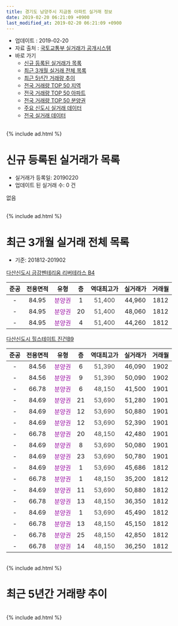 ```yaml
---
title: 경기도 남양주시 지금동 아파트 실거래 정보
date: 2019-02-20 06:21:09 +0900
last_modified_at: 2019-02-20 06:21:09 +0900
---
```


* 업데이트 : 2019-02-20
* 자료 출처 : [국토교통부 실거래가 공개시스템](http://rt.molit.go.kr)
* 바로 가기
    * [신규 등록된 실거래가 목록](#신규-등록된-실거래가-목록)
    * [최근 3개월 실거래 전체 목록](#최근-3개월-실거래-전체-목록)
    * [최근 5년간 거래량 추이](#최근-5년간-거래량-추이)
    * [전국 거래량 TOP 50 지역](https://inasie.github.io/apt-trade-info/최근-3개월-전국에서-가장-거래가-많이-발생한-지역)
    * [전국 거래량 TOP 50 아파트](https://inasie.github.io/apt-trade-info/최근-3개월-전국에서-가장-거래가-많이-발생한-아파트)
    * [전국 거래량 TOP 50 분양권](https://inasie.github.io/apt-trade-info/최근-3개월-전국에서-가장-거래가-많이-발생한-분양권)
    * [주요 신도시 실거래 데이터](https://inasie.github.io/apt-trade-info/주요-신도시)
    * [전국 실거래 데이터](https://inasie.github.io/apt-trade-info/전국)
<br>
{% include ad.html %}
<br>

# 신규 등록된 실거래가 목록
* 실거래가 등록일: 20190220
* 업데이트 된 실거래 수: 0 건

없음

<br>
{% include ad.html %}
<br>

# 최근 3개월 실거래 전체 목록
* 기준: 201812-201902


[다산신도시 금강펜테리움 리버테라스 B4](https://search.naver.com/search.naver?query=%EA%B2%BD%EA%B8%B0%EB%8F%84+%EB%82%A8%EC%96%91%EC%A3%BC%EC%8B%9C+%EC%A7%80%EA%B8%88%EB%8F%99+%EB%8B%A4%EC%82%B0%EC%8B%A0%EB%8F%84%EC%8B%9C+%EA%B8%88%EA%B0%95%ED%8E%9C%ED%85%8C%EB%A6%AC%EC%9B%80+%EB%A6%AC%EB%B2%84%ED%85%8C%EB%9D%BC%EC%8A%A4+B4)

|준공|전용면적|유형|층|역대최고가|실거래가|거래월|
|:---:|:---:|:---:|:---:|:---:|:---:|:---:|
|-|84.95|<span style="color:#9C11A5">분양권</span>|1|<span style="color:#444444">51,400</span>|44,960|1812|
|-|84.95|<span style="color:#9C11A5">분양권</span>|20|<span style="color:#444444">51,400</span>|48,060|1812|
|-|84.95|<span style="color:#9C11A5">분양권</span>|4|<span style="color:#444444">51,400</span>|44,260|1812|

[다산신도시 힐스테이트 진건B9](https://search.naver.com/search.naver?query=%EA%B2%BD%EA%B8%B0%EB%8F%84+%EB%82%A8%EC%96%91%EC%A3%BC%EC%8B%9C+%EC%A7%80%EA%B8%88%EB%8F%99+%EB%8B%A4%EC%82%B0%EC%8B%A0%EB%8F%84%EC%8B%9C+%ED%9E%90%EC%8A%A4%ED%85%8C%EC%9D%B4%ED%8A%B8+%EC%A7%84%EA%B1%B4B9)

|준공|전용면적|유형|층|역대최고가|실거래가|거래월|
|:---:|:---:|:---:|:---:|:---:|:---:|:---:|
|-|84.56|<span style="color:#9C11A5">분양권</span>|6|<span style="color:#444444">51,390</span>|46,090|1902|
|-|84.56|<span style="color:#9C11A5">분양권</span>|9|<span style="color:#444444">51,390</span>|50,090|1902|
|-|66.78|<span style="color:#9C11A5">분양권</span>|6|<span style="color:#444444">48,150</span>|41,500|1901|
|-|84.69|<span style="color:#9C11A5">분양권</span>|21|<span style="color:#444444">53,690</span>|51,280|1901|
|-|84.69|<span style="color:#9C11A5">분양권</span>|12|<span style="color:#444444">53,690</span>|50,880|1901|
|-|84.69|<span style="color:#9C11A5">분양권</span>|12|<span style="color:#444444">53,690</span>|52,390|1901|
|-|66.78|<span style="color:#9C11A5">분양권</span>|20|<span style="color:#444444">48,150</span>|42,480|1901|
|-|84.69|<span style="color:#9C11A5">분양권</span>|8|<span style="color:#444444">53,690</span>|50,080|1901|
|-|84.69|<span style="color:#9C11A5">분양권</span>|23|<span style="color:#444444">53,690</span>|50,780|1901|
|-|84.69|<span style="color:#9C11A5">분양권</span>|1|<span style="color:#444444">53,690</span>|45,686|1812|
|-|66.78|<span style="color:#9C11A5">분양권</span>|1|<span style="color:#444444">48,150</span>|35,200|1812|
|-|84.69|<span style="color:#9C11A5">분양권</span>|11|<span style="color:#444444">53,690</span>|50,880|1812|
|-|66.78|<span style="color:#9C11A5">분양권</span>|13|<span style="color:#444444">48,150</span>|36,350|1812|
|-|84.69|<span style="color:#9C11A5">분양권</span>|1|<span style="color:#444444">53,690</span>|45,490|1812|
|-|66.78|<span style="color:#9C11A5">분양권</span>|13|<span style="color:#444444">48,150</span>|45,150|1812|
|-|66.78|<span style="color:#9C11A5">분양권</span>|25|<span style="color:#444444">48,150</span>|42,850|1812|
|-|66.78|<span style="color:#9C11A5">분양권</span>|14|<span style="color:#444444">48,150</span>|36,250|1812|


<br>
{% include ad.html %}
<br>

# 최근 5년간 거래량 추이


<div style="width:100%;">
    <canvas id="deal_progress" height="200"></canvas>
</div>

<script>
new Chart(document.getElementById("deal_progress"), {
    type: 'line',
    data: {
        labels: ['201402','201403','201404','201405','201406','201407','201408','201409','201410','201411','201412','201501','201502','201503','201504','201505','201506','201507','201508','201509','201510','201511','201512','201601','201602','201603','201604','201605','201606','201607','201608','201609','201610','201611','201612','201701','201702','201703','201704','201705','201706','201707','201708','201709','201710','201711','201712','201801','201802','201803','201804','201805','201806','201807','201808','201809','201810','201811','201812','201901','201902'],
        datasets: [{
            label: '매매',
            pointRadius: 1,
            data: [0, 0, 0, 0, 0, 0, 0, 0, 0, 0, 0, 0, 0, 0, 0, 0, 0, 0, 0, 0, 0, 0, 0, 0, 0, 0, 0, 0, 0, 0, 0, 0, 0, 0, 0, 0, 0, 0, 0, 0, 0, 0, 0, 0, 0, 0, 0, 59, 160, 167, 80, 54, 52, 36, 70, 46, 17, 13, 11, 7, 2],
            borderColor: "rgba(255, 201, 14, 1)",
            backgroundColor: "rgba(255, 201, 14, 0.5)",
            fill: false,
            lineTension: 0
        },{
            label: '전월세',
            pointRadius: 1,
            data: [1, 0, 0, 0, 0, 0, 0, 0, 0, 0, 0, 0, 0, 0, 0, 0, 0, 0, 0, 0, 0, 0, 0, 0, 0, 0, 0, 0, 0, 0, 0, 0, 0, 0, 0, 0, 0, 0, 0, 0, 0, 0, 0, 0, 0, 0, 0, 0, 0, 0, 0, 0, 0, 0, 0, 0, 0, 0, 0, 0, 0],
            borderColor: "rgba(0, 141, 185, 1)",
            backgroundColor: "rgba(0, 141, 185, 0.5)",
            fill: false,
            lineTension: 0
        }
        ]
    },
    options: {
        responsive: true,
        title: {
            display: false
        },
        tooltips: {
            mode: 'index',
            intersect: false
        },
        hover: {
            mode: 'nearest',
            intersect: true
        },
        scales: {
            xAxes: [{
                display: true,
                scaleLabel: {
                    display: true,
                    labelString: '년/월'
                }
            }],
            yAxes: [{
                display: true,
                ticks: {
                    suggestedMin: 0,
                },
                scaleLabel: {
                    display: true,
                    labelString: '실거래 수'
                }
            }]
        }
    }
});

</script>


<br>
{% include ad.html %}
<br>

